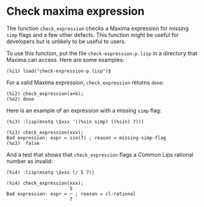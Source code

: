 # Check maxima expression

 The function `check_expression` checks a Maxima expression for missing `simp` flags and a few other defects. This function might be useful for developers but is unlikely to be useful to users.

 To use this function, put the file `check-expression-p.lisp` in a directory that Maxima can access. Here are some examples:

 ```
(%i1) load("check-expression-p.lisp")$
```
For a valid Maxima expression, `check_expression` returns `done`:
```
(%i2) check_expression(a+b);
(%o2) done
```
Here is an example of an expression with a missing `simp` flag:

```
(%i3) :lisp(msetq \$xxx '((%sin simp) ((%sin) 7)))

(%i3) check_expression(xxx);
Bad expression: expr = sin(7) ; reason = missing-simp-flag
(%o3)  false
```
And a test that shows that `check_expression` flags a Common Lips rational number as invalid:
```
(%i4) :lisp(msetq \$xxx (/ 5 7))

(%i4) check_expression(xxx);
                       5
Bad expression: expr = ─ ; reason = cl-rational
                       7

```

